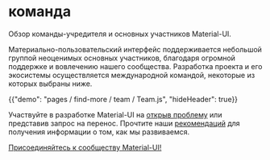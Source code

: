 # команда

<p class="description">Обзор команды-учредителя и основных участников Material-UI.</p>

Материально-пользовательский интерфейс поддерживается небольшой группой неоценимых основных участников, благодаря огромной поддержке и вовлечению нашего сообщества. Разработка проекта и его экосистемы осуществляется международной командой, некоторые из которых выбраны ниже.

{{"demo": "pages / find-more / team / Team.js", "hideHeader": true}}

Участвуйте в разработке Material-UI на [открыв проблему](https://github.com/mui-org/material-ui/issues/new) или представив запрос на перенос. Прочтите наши [рекомендаций](https://github.com/mui-org/material-ui/blob/master/CONTRIBUTING.md) для получения информации о том, как мы развиваемся.

[Присоединяйтесь к сообществу Material-UI!](/discover-more/community/)